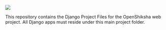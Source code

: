 ![](https://github.com/openshiksha/openshiksha/workflows/.github/workflows/ci-cd.yaml/badge.svg?branch=qa)

This repository contains the Django Project Files for the OpenShiksha web project. All Django apps must reside under this main project folder.
